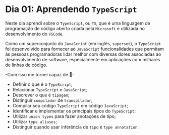 # Dia 01: Aprendendo `TypeScript`

Neste dia aprendi sobre o `TypeScript`, ou `TS`, que é uma linguagem de programação de código aberto criada pela `Microsoft` e utilizada no desenvolvimento do `VSCode`.

Como um superconjunto do `JavaScript` (em inglês, `superset`), o `TypeScript` foi desenvolvido para fornecer ao `JavaScript` funcionalidades que permitam às pessoas programadoras lidar melhor com diversas dores associadas ao desenvolvimento de software, especialmente em aplicações com milhares de linhas de código.

-Com isso me tornei capaz de 📝-

- Definir o que é o `TypeScript`;
- Relacionar `TypeScript` e `JavaScript`;
- Descrever o que é `tipagem`;
- Distinguir `compilador` de `transpilador`;
- Compilar seu código `TypeScript` em código `JavaScript`;
- Identificar e implementar os principais tipos do `TypeScript`;
- Utilizar `union types` para fazer anotações de tipo;
- Utilizar `type aliases`;
- Distinguir quando usar inferência de `tipo` e `type annotation`.
